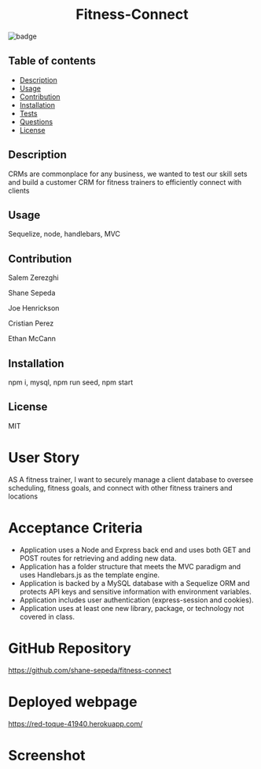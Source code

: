 
  <h1 align="center">Fitness-Connect</h1>

  ![badge](https://img.shields.io/badge/license-MIT-brightgreen)<br />
    

## Table of contents
- [Description](#description)
- [Usage](#usage)
- [Contribution](#contribution)
- [Installation](#installation)
- [Tests](#tests)
- [Questions](#questions)
- [License](#license)
    
    
## Description
CRMs are commonplace for any business, we wanted to test our skill sets and build a customer CRM for fitness trainers to efficiently connect with clients

## Usage
Sequelize, node, handlebars, MVC


## Contribution
Salem Zerezghi

Shane Sepeda

Joe Henrickson

Cristian Perez

Ethan McCann

## Installation
npm i, mysql, npm run seed, npm start


## License
MIT

# User Story
AS A fitness trainer, I want to securely manage a client database to oversee scheduling, fitness goals, and connect with other fitness trainers and locations

# Acceptance Criteria
- Application uses a Node and Express back end and uses both GET and POST routes for retrieving and adding new data.
- Application has a folder structure that meets the MVC paradigm and uses Handlebars.js as the template engine.
- Application is backed by a MySQL database with a Sequelize ORM and protects API keys and sensitive information with environment variables.
- Application includes user authentication (express-session and cookies).
- Application uses at least one new library, package, or technology not covered in class.

# GitHub Repository
https://github.com/shane-sepeda/fitness-connect

# Deployed webpage
https://red-toque-41940.herokuapp.com/

# Screenshot